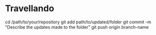 # Travellando
cd /path/to/your/repository
git add path/to/updated/folder
git commit -m "Describe the updates made to the folder"
git push origin branch-name

